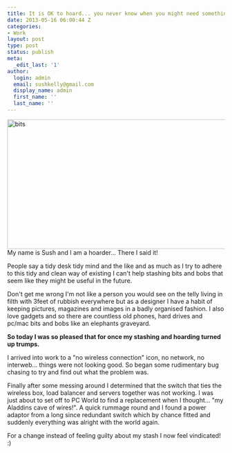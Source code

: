 ```yaml
---
title: It is OK to hoard... you never know when you might need something!
date: 2013-05-16 06:00:44 Z
categories:
- Work
layout: post
type: post
status: publish
meta:
  _edit_last: '1'
author:
  login: admin
  email: sushkelly@gmail.com
  display_name: admin
  first_name: ''
  last_name: ''
---
```


<p><a href="http://www.sushkelly.co.uk/old/wp-content/uploads/2013/05/bits.jpg"><img class="alignnone size-full wp-image-464" alt="bits" src="{{ site.baseurl }}/assets/bits.jpg" width="1000" height="300" /></a>My name is Sush and I am a hoarder... There I said it!</p>
<p>People say a tidy desk tidy mind and the like and as much as I try to adhere to this tidy and clean way of existing I can't help stashing bits and bobs that seem like they might be useful in the future.</p>
<p>Don't get me wrong I'm not like a person you would see on the telly living in filth with 3feet of rubbish everywhere but as a designer I have a habit of keeping pictures, magazines and images in a badly organised fashion. I also love gadgets and so there are countless old phones, hard drives and pc/mac bits and bobs like an elephants graveyard.</p>
<p><strong>So today I was so pleased that for once my stashing and hoarding turned up trumps.<!--more--></strong></p>
<p>I arrived into work to a "no wireless connection" icon, no network, no interweb... things were not looking good. So began some rudimentary bug chasing to try and find out what the problem was.</p>
<p>Finally after some messing around I determined that the switch that ties the wireless box, load balancer and servers together was not working. I was just about to set off to PC World to find a replacement when I thought... "my Aladdins cave of wires!". A quick rummage round and I found a power adaptor from a long since redundant switch which by chance fitted and suddenly everything was alright with the world again.</p>
<p>For a change instead of feeling guilty about my stash I now feel vindicated! :)</p>
<p>&nbsp;</p>
<p>&nbsp;</p>
